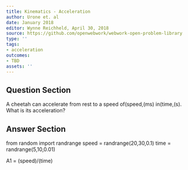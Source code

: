 ```yaml
---
title: Kinematics - Acceleration
author: Urone et. al
date: January 2018
editor: Wynne Reichheld, April 30, 2018
source: https://github.com/openwebwork/webwork-open-problem-library
type: ''
tags:
- acceleration
outcomes:
- TBD
assets: ''
---
```


## Question Section 

A cheetah can accelerate from rest to a speed of(speed,(ms) in(time,(s). What is its acceleration?

## Answer Section

from random import randrange
speed = randrange(20,30,0.1)
time = randrange(5,10,0.01)

A1 = (speed)/(time)